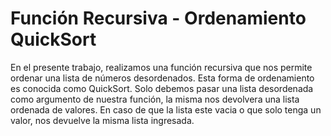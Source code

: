 # Función Recursiva - Ordenamiento QuickSort

En el presente trabajo, realizamos una función recursiva que nos permite ordenar una lista de números desordenados. Esta forma de ordenamiento es conocida como QuickSort.
Solo debemos pasar una lista desordenada como argumento de nuestra función, la misma nos devolvera una lista ordenada de valores. En caso de que la lista este vacia o que solo tenga un valor, nos devuelve la misma lista ingresada.